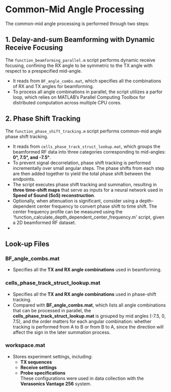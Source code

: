 # Common-Mid Angle Processing

The common-mid angle processing is performed through two steps:

## 1. Delay-and-sum Beamforming with Dynamic Receive Focusing
The `function_beamforming_parallel.m` script performs dynamic receive focusing, confining the RX angle to be symmetric to the TX angle with respect to a prespecified mid-angle. 

- It reads from `BF_angle_combs.mat`, which specifies all the combinations of RX and TX angles for beamforming.
- To process all angle combinations in parallel, the script utilizes a parfor loop, which relies on MATLAB’s Parallel Computing Toolbox for distributed computation across multiple CPU cores.

## 2. Phase Shift Tracking
The `function_phase_shift_tracking.m` script performs common-mid angle phase shift tracking.

- It reads from `cells_phase_track_struct_lookup.mat`, which groups the beamformed RF data into three categories corresponding to mid-angles: **0°, 7.5°, and -7.5°**.
- To prevent signal decorrelation, phase shift tracking is performed incrementally over small angular steps. The phase shifts from each step are then added together to yield the total phase shift between the endpoints.
- The script executes phase shift tracking and summation, resulting in **three time-shift maps** that serve as inputs for a neural network used in **Speed of Sound (SoS) reconstruction**.
- Optionally, when attenuation is significant, consider using a depth-dependent center frequency to convert phase shift to time shift. The center frequency profile can be measured using the 'function_calculate_depth_dependent_center_frequency.m' script, given a 2D beamformed RF dataset.
- 
## Look-up Files

### **BF_angle_combs.mat**
- Specifies all the **TX and RX angle combinations** used in beamforming.

### **cells_phase_track_struct_lookup.mat**
-  Specifies all the **TX and RX angle combinations** used in phase-shift tracking.
-  Compared with **BF_angle_combs.mat**, which lists all angle combinations that can be processed in parallel, the **cells_phase_track_struct_lookup.mat** is grouped by mid angles (-7.5, 0, 7.5), and the order matters for each angular combination: whether tracking is performed from A to B or from B to A, since the direction will affect the sign in the later summation process.

### **workspace.mat**
- Stores experiment settings, including:
  - **TX sequences**
  - **Receive settings**
  - **Probe specifications**  
  These configurations were used in data collection with the **Verasonics Vantage 256** system.

